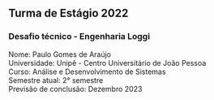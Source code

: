 ## Turma de Estágio 2022
### Desafio técnico - Engenharia Loggi<br>
Nome: Paulo Gomes de Araújo <br>
Universidade: Unipê - Centro Universitário de João Pessoa<br>
Curso: Análise e Desenvolvimento de Sistemas<br>
Semestre atual: 2° semestre<br>
Previsão de conclusão: Dezembro 2023


